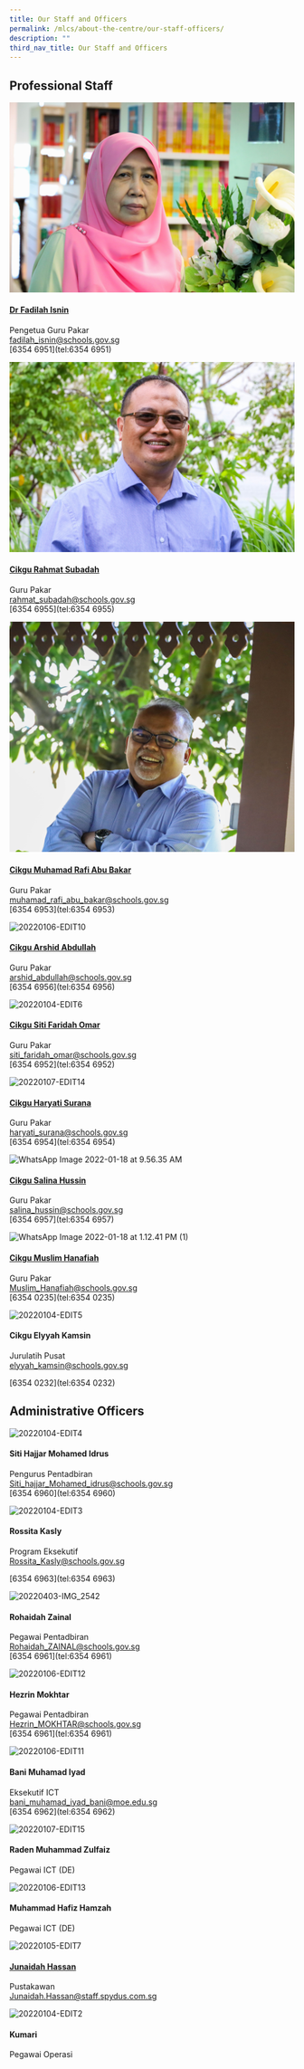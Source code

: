 ```yaml
---
title: Our Staff and Officers
permalink: /mlcs/about-the-centre/our-staff-officers/
description: ""
third_nav_title: Our Staff and Officers
---
```

Professional Staff
------------------

![20220105-EDIT8](/images/20220105-edit8.jpeg)

#### [Dr Fadilah Isnin](/mlcs/about-the-centre/our-staff-officers/staff-officers/dr-fadilah-isnin)

Pengetua Guru Pakar <br>
[fadilah\_isnin@schools.gov.sg](mailto:fadilah_isnin@schools.gov.sg) <br>
[6354 6951](tel:6354 6951)

![20220116-EDIT17](/images/20220116-edit17.jpeg)

#### [Cikgu Rahmat Subadah](/mlcs/about-the-centre/our-staff-officers/staff-officers/encik-rahmat-subadah)

Guru Pakar <br>
[rahmat\_subadah@schools.gov.sg](mailto:rahmat_subadah@schools.gov.sg) <br>
[6354 6955](tel:6354 6955)

![20220105-EDIT09](/images/20220105-edit09.jpeg)

#### [Cikgu Muhamad Rafi Abu Bakar](/mlcs/about-the-centre/our-staff-officers/staff-officers/encik-muhamad-rafi-abu-bakar)

Guru Pakar <br>
[muhamad\_rafi\_abu\_bakar@schools.gov.sg](mailto:muhamad_rafi_abu_bakar@schools.gov.sg) <br>
[6354 6953](tel:6354 6953)

![20220106-EDIT10](https://academyofsingaporeteachers.moe.edu.sg/images/librariesprovider6/about-the-centre/staff-officers/20220106-edit10.jpg?sfvrsn=36a8449e_0)

#### [Cikgu Arshid Abdullah](/mlcs/about-the-centre/our-staff-officers/staff-officers/encik-arshid-abdullah)

Guru Pakar <br>
[arshid\_abdullah@schools.gov.sg](mailto:arshid_abdullah@schools.gov.sg) <br>
[6354 6956](tel:6354 6956)

![20220104-EDIT6](https://academyofsingaporeteachers.moe.edu.sg/images/librariesprovider6/about-the-centre/staff-officers/20220104-edit6.jpg?sfvrsn=844a2f31_0)

#### [Cikgu Siti Faridah Omar](/mlcs/about-the-centre/our-staff-officers/staff-officers/puan-siti-faridah-omar)

Guru Pakar <br>
[siti\_faridah\_omar@schools.gov.sg](mailto:siti_faridah_omar@schools.gov.sg) <br>
[6354 6952](tel:6354 6952)

![20220107-EDIT14](https://academyofsingaporeteachers.moe.edu.sg/images/librariesprovider6/about-the-centre/staff-officers/20220107-edit14.jpg?sfvrsn=3f55d5f7_0)

#### [Cikgu Haryati Surana](/mlcs/about-the-centre/our-staff-officers/staff-officers/puan-haryati-surana)

Guru Pakar <br>
[haryati\_surana@schools.gov.sg](mailto:haryati_surana@schools.gov.sg) <br>
[6354 6954](tel:6354 6954)

![WhatsApp Image 2022-01-18 at 9.56.35 AM](https://academyofsingaporeteachers.moe.edu.sg/images/librariesprovider6/about-the-centre/staff-officers/whatsapp-image-2022-01-18-at-9-56-35-am.jpeg?sfvrsn=86219caf_0)

#### [Cikgu Salina Hussin](/mlcs/about-the-centre/our-staff-officers/staff-officers/puan-salina-hussin)

Guru Pakar <br>
[salina\_hussin@schools.gov.sg](mailto:salina_hussin@schools.gov.sg) <br>
[6354 6957](tel:6354 6957)

![WhatsApp Image 2022-01-18 at 1.12.41 PM (1)](https://academyofsingaporeteachers.moe.edu.sg/images/librariesprovider6/about-the-centre/staff-officers/whatsapp-image-2022-01-18-at-1-12-41-pm-(1).jpeg?sfvrsn=a44332b2_0)

#### [Cikgu Muslim Hanafiah](/mlcs/about-the-centre/our-staff-officers/staff-officers/cikgu-muslim-hanafiah)

Guru Pakar <br>
[Muslim\_Hanafiah@schools.gov.sg](mailto:Muslim_Hanafiah@schools.gov.sg) <br>
[6354 0235](tel:6354 0235)

![20220104-EDIT5](https://academyofsingaporeteachers.moe.edu.sg/images/librariesprovider6/about-the-centre/staff-officers/20220104-edit5.jpg?sfvrsn=9f9c065f_0)

#### Cikgu Elyyah Kamsin 
Jurulatih Pusat <br>
[elyyah\_kamsin@schools.gov.sg](mailto:elyyah_kamsin@schools.gov.sg)

[6354 0232](tel:6354 0232)

Administrative Officers
-----------------------

![20220104-EDIT4](https://academyofsingaporeteachers.moe.edu.sg/images/librariesprovider6/about-the-centre/staff-officers/20220104-edit4.jpg?sfvrsn=64c391c4_0)

#### Siti Hajjar Mohamed Idrus

Pengurus Pentadbiran <br>
[Siti\_hajjar\_Mohamed\_idrus@schools.gov.sg](mailto:Siti_hajjar_Mohamed_idrus@schools.gov.sg) <br>
[6354 6960](tel:6354 6960)

![20220104-EDIT3](https://academyofsingaporeteachers.moe.edu.sg/images/librariesprovider6/about-the-centre/staff-officers/20220104-edit3.jpg?sfvrsn=f6bd6978_0)

#### Rossita Kasly

Program Eksekutif <br>
[Rossita\_Kasly@schools.gov.sg](mailto:Rossita_Kasly@schools.gov.sg)

[6354 6963](tel:6354 6963)

![20220403-IMG_2542](https://academyofsingaporeteachers.moe.edu.sg/images/librariesprovider6/about-the-centre/20220403-img_2542.jpg?sfvrsn=277f9361_0)

#### Rohaidah Zainal

Pegawai Pentadbiran <br>
[Rohaidah\_ZAINAL@schools.gov.sg](mailto:Rohaidah_ZAINAL@schools.gov.sg) <br>
[6354 6961](tel:6354 6961)

![20220106-EDIT12](https://academyofsingaporeteachers.moe.edu.sg/images/librariesprovider6/about-the-centre/staff-officers/20220106-edit12.jpg?sfvrsn=3254c7c7_0)

#### Hezrin Mokhtar

Pegawai Pentadbiran <br>
[Hezrin\_MOKHTAR@schools.gov.sg](mailto:Hezrin_MOKHTAR@schools.gov.sg) <br>
[6354 6961](tel:6354 6961)

![20220106-EDIT11](https://academyofsingaporeteachers.moe.edu.sg/images/librariesprovider6/about-the-centre/staff-officers/20220106-edit11.jpg?sfvrsn=3ab71bc8_0)

#### Bani Muhamad Iyad

Eksekutif ICT <br>
[bani\_muhamad\_iyad\_bani@moe.edu.sg](mailto:bani_muhamad_iyad_bani@moe.edu.sg) <br>
[6354 6962](tel:6354 6962)

![20220107-EDIT15](https://academyofsingaporeteachers.moe.edu.sg/images/librariesprovider6/about-the-centre/staff-officers/20220107-edit15.jpg?sfvrsn=1cbacab5_0)

#### Raden Muhammad Zulfaiz

Pegawai ICT (DE)

![20220106-EDIT13](https://academyofsingaporeteachers.moe.edu.sg/images/librariesprovider6/about-the-centre/staff-officers/20220106-edit13.jpg?sfvrsn=bc007deb_0)

#### Muhammad Hafiz Hamzah

Pegawai ICT (DE)

![20220105-EDIT7](https://academyofsingaporeteachers.moe.edu.sg/images/librariesprovider6/about-the-centre/staff-officers/20220105-edit7.jpg?sfvrsn=44e1f7a9_0)

#### [Junaidah Hassan](/mlcs/resources/resource-centre)

Pustakawan <br>
[Junaidah.Hassan@staff.spydus.com.sg](mailto:Junaidah.Hassan@staff.spydus.com.sg)

![20220104-EDIT2](https://academyofsingaporeteachers.moe.edu.sg/images/librariesprovider6/about-the-centre/staff-officers/20220104-edit2.jpg?sfvrsn=3f4ddd06_0)

#### Kumari

Pegawai Operasi